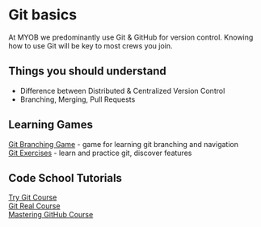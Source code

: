 # Git basics

At MYOB we predominantly use Git & GitHub for version control. Knowing how to use Git will be key to most crews you join.

## Things you should understand  

* Difference between Distributed & Centralized Version Control  
* Branching, Merging, Pull Requests

## Learning Games

[Git Branching Game](http://pcottle.github.io/learnGitBranching/) - game for learning git branching and navigation  
[Git Exercises](https://gitexercises.fracz.com/) - learn and practice git, discover features

## Code School Tutorials

[Try Git Course](https://www.codeschool.com/courses/try-git)  
[Git Real Course]( https://www.codeschool.com/courses/git-real)  
[Mastering GitHub Course](https://www.codeschool.com/courses/mastering-github)  

